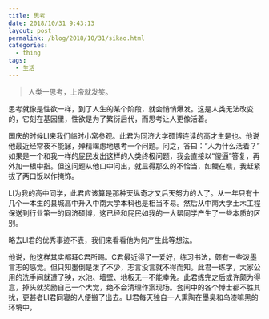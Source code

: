 ```yaml
---
title: 思考
date: 2018/10/31 9:43:13
layout: post
permalink: /blog/2018/10/31/sikao.html
categories:
  - thing
tags:
  - 生活
---
```

> 人类一思考，上帝就发笑。

思考就像是性欲一样，到了人生的某个阶段，就会悄悄爆发。这是人类无法改变的，它刻在基因里，性欲是为了繁衍后代，而思考让人更像活着。

国庆的时候LI来我们临时小窝参观。此君为同济大学硕博连读的高才生是也。他说他最近经常夜不能寐，殚精竭虑地思考一个问题。问之，答曰：“人为什么活着？” 如果是一个和我一样的屁民发出这样的人类终极问题，我会直接以“傻逼”答复，再外加一根中指。但这问题从他口中问出，就显得那么的不恰当，如鲠在喉，我赶紧拔了两口饭以作掩饰。

LI为我的高中同学，此君应该算是那种天纵奇才又后天努力的人了。从一年只有十几个一本生的县城高中升入中南大学本科也是相当不易。然后从中南大学土木工程保送到行业第一的同济硕博，这已经和屁民如我的一大帮同学产生了一些本质的区别。

略去LI君的优秀事迹不表，我们来看看他为何产生此等想法。

他说，他这样其实都拜C君所赐。C君最近得了一爱好，练习书法，颇有一些泼墨言志的感觉。但只知墨倒是泼了不少，志言没言就不得而知。此君一练字，大家公用的洗手间就遭了殃，水池、墙壁、地板无一不能幸免。此君练完之后或许颇为得意，掉头就奖励自己一个大觉，绝不会清理作案现场。套间中的各个博士都不胜其扰，更甚者LI君同寝的人便搬了出去。LI君每天独自一人熏陶在墨臭和乌漆嘛黑的环境中，